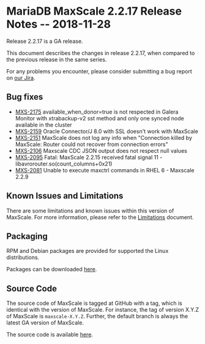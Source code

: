 # MariaDB MaxScale 2.2.17 Release Notes -- 2018-11-28

Release 2.2.17 is a GA release.

This document describes the changes in release 2.2.17, when compared to the
previous release in the same series.

For any problems you encounter, please consider submitting a bug
report on [our Jira](https://jira.mariadb.org/projects/MXS).

## Bug fixes

* [MXS-2175](https://jira.mariadb.org/browse/MXS-2175) available_when_donor=true is not respected in Galera Monitor with xtrabackup-v2 sst method and only one synced node available in the cluster
* [MXS-2159](https://jira.mariadb.org/browse/MXS-2159) Oracle Connector/J 8.0 with SSL doesn't work with MaxScale
* [MXS-2151](https://jira.mariadb.org/browse/MXS-2151) MaxScale does not log any info when "Connection killed by MaxScale: Router could not recover from connection errors"
* [MXS-2106](https://jira.mariadb.org/browse/MXS-2106) Maxscale CDC JSON output does not respect null values
* [MXS-2095](https://jira.mariadb.org/browse/MXS-2095) Fatal: MaxScale 2.2.15 received fatal signal 11 - libavrorouter.so(count_columns+0x21)
* [MXS-2081](https://jira.mariadb.org/browse/MXS-2081) Unable to execute maxctrl commands in RHEL 6 - Maxscale 2.2.9

## Known Issues and Limitations

There are some limitations and known issues within this version of MaxScale.
For more information, please refer to the [Limitations](../About/Limitations.md) document.

## Packaging

RPM and Debian packages are provided for supported the Linux distributions.

Packages can be downloaded [here](https://mariadb.com/downloads/mariadb-tx/maxscale).

## Source Code

The source code of MaxScale is tagged at GitHub with a tag, which is identical
with the version of MaxScale. For instance, the tag of version X.Y.Z of MaxScale
is `maxscale-X.Y.Z`. Further, the default branch is always the latest GA version
of MaxScale.

The source code is available [here](https://github.com/mariadb-corporation/MaxScale).

